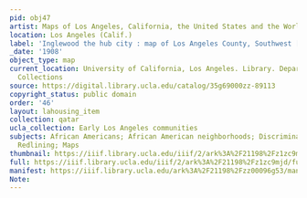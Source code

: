 ```yaml
---
pid: obj47
artist: Maps of Los Angeles, California, the United States and the World, circa 1516-1971
location: Los Angeles (Calif.)
label: 'Inglewood the hub city : map of Los Angeles County, Southwest [Back]'
_date: '1908'
object_type: map
current_location: University of California, Los Angeles. Library. Department of Special
  Collections
source: https://digital.library.ucla.edu/catalog/35g69000zz-89113
copyright_status: public domain
order: '46'
layout: lahousing_item
collection: qatar
ucla_collection: Early Los Angeles communities
subjects: African Americans; African American neighborhoods; Discrimination in housing;
  Redlining; Maps
thumbnail: https://iiif.library.ucla.edu/iiif/2/ark%3A%2F21198%2Fz1zc9mjd/full/250,/0/default.jpg
full: https://iiif.library.ucla.edu/iiif/2/ark%3A%2F21198%2Fz1zc9mjd/full/600,/0/default.jpg
manifest: https://iiif.library.ucla.edu/ark%3A%2F21198%2Fzz00096g53/manifest?_ga=2.66372526.1680875872.1602991567-1269599694.1567541750
Note: 
---
```

